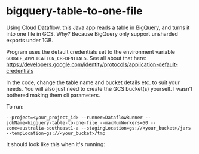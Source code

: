 # bigquery-table-to-one-file
Using Cloud Dataflow, this Java app reads a table in BigQuery, and turns it into one file in GCS. Why? Because BigQuery only support unsharded exports under 1GB.

Program uses the default credentials set to the environment variable `GOOGLE_APPLICATION_CREDENTIALS`. See all about that here: https://developers.google.com/identity/protocols/application-default-credentials

In the code, change the table name and bucket details etc. to suit your needs. You will also just need to create the GCS bucket(s) yourself. I wasn't bothered making them cli parameters.

To run:

`--project=<your_project_id>
--runner=DataflowRunner
--jobName=bigquery-table-to-one-file
--maxNumWorkers=50
--zone=australia-southeast1-a
--stagingLocation=gs://<your_bucket>/jars
--tempLocation=gs://<your_bucket>/tmp`

It should look like this when it's running:
